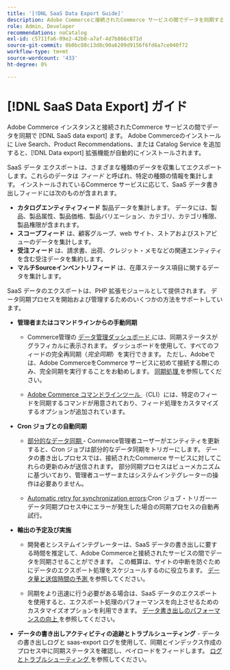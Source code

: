 ```yaml
---
title: '[!DNL SaaS Data Export Guide]'
description: Adobe Commerceと接続されたCommerce サービスの間でデータを同期するAdobe Commerce SaaS サービス用の拡張機能の使用について説明します  [!DNL data export]
role: Admin, Developer
recommendations: noCatalog
exl-id: c5711fa6-09e2-42b0-a7af-4d7b866c871d
source-git-commit: 0b0bc88c13d8c90a6209d9156f6fd6a7ce040f72
workflow-type: tm+mt
source-wordcount: '433'
ht-degree: 0%

---
```


# [!DNL SaaS Data Export] ガイド

Adobe Commerce インスタンスと接続されたCommerce サービスの間でデータを同期で [!DNL SaaS data export] ます。 Adobe Commerceのインストールに Live Search、Product Recommendations、または Catalog Service を追加すると、[!DNL Data export] 拡張機能が自動的にインストールされます。

SaaS データ エクスポートは、さまざまな種類のデータを収集してエクスポートします。これらのデータは _フィード_ と呼ばれ、特定の種類の情報を集計します。 インストールされているCommerce サービスに応じて、SaaS データ書き出しフィードには次のものが含まれます。

- **カタログエンティティフィード** 製品データを集計します。 データには、製品、製品属性、製品価格、製品バリエーション、カテゴリ、カテゴリ権限、製品権限が含まれます。
- **スコープフィード** は、顧客グループ、web サイト、ストアおよびストアビューのデータを集計します。
- **受注フィード** は、請求書、出荷、クレジット・メモなどの関連エンティティを含む受注データを集約します。
- **マルチSourceインベントリフィード** は、在庫ステータス項目に関するデータを集計します。

SaaS データのエクスポートは、PHP 拡張モジュールとして提供されます。 データ同期プロセスを開始および管理するためのいくつかの方法をサポートしています。

- **管理者またはコマンドラインからの手動同期**

   - Commerce管理の [ データ管理ダッシュボード ](https://experienceleague.adobe.com/en/docs/commerce-admin/systems/data-transfer/data-dashboard) には、同期ステータスがグラフィカルに表示されます。 ダッシュボードを使用して、すべてのフィードの完全再同期（_完全同期_）を実行できます。 ただし、Adobeでは、Adobe CommerceをCommerce サービスに初めて接続する際にのみ、完全同期を実行することをお勧めします。 [ 同期処理 ](data-synchronization.md) を参照してください。

   - [Adobe Commerce コマンドラインツール ](https://experienceleague.adobe.com/en/docs/commerce-operations/configuration-guide/cli/config-cli) （CLI）には、特定のフィードを同期するコマンドが用意されており、フィード処理をカスタマイズするオプションが追加されています。

- **Cron ジョブとの自動同期**

   - [ 部分的なデータ同期 ](data-synchronization.md#partial-synchronization-with-cron-jobs) - Commerce管理者ユーザーがエンティティを更新すると、Cron ジョブは部分的なデータ同期をトリガーにします。 データの書き出しプロセスでは、接続されたCommerce サービスに対してこれらの更新のみが送信されます。 部分同期プロセスはビューメカニズムに基づいており、管理者ユーザーまたはシステムインテグレーターの操作は必要ありません。

   - [Automatic retry for synchronization errors](data-synchronization.md#failed-items-sync-for-error-recovery):Cron ジョブ・トリガーーデータ同期プロセス中にエラーが発生した場合の同期プロセスの自動再試行。

- **輸出の予定及び実施**

   - 開発者とシステムインテグレーターは、SaaS データの書き出しに要する時間を推定して、Adobe Commerceと接続されたサービスの間でデータを同期させることができます。 この概算は、サイトの中断を防ぐためにデータのエクスポート処理をスケジュールするのに役立ちます。 [ データ量と送信時間の予測 ](estimate-data-volume-sync-time.md) を参照してください。

   - 同期をより迅速に行う必要がある場合は、SaaS データのエクスポートを使用すると、エクスポート処理のパフォーマンスを向上させるためのカスタマイズオプションを利用できます。 [ データ書き出しのパフォーマンスの向上 ](customize-export-processing.md) を参照してください。

- **データの書き出しアクティビティの追跡とトラブルシューティング** - データの書き出しログと saas-export ログを使用して、同期とインデックス作成のプロセス中に同期ステータスを確認し、ペイロードをフィードします。 [ ログとトラブルシューティング ](troubleshooting-logging.md) を参照してください。
